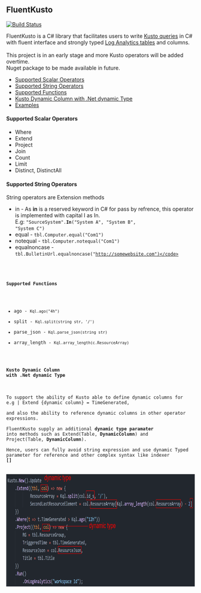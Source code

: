 ## FluentKusto  

[![Build Status](https://dev.azure.com/weixzha/FluentKusto/_apis/build/status/FluentKusto%20-%20GitHub?branchName=main)](https://dev.azure.com/weixzha/FluentKusto/_build/latest?definitionId=2&branchName=main)  

FluentKusto is a C# library that facilitates users to write [Kusto queries](https://docs.microsoft.com/en-us/azure/data-explorer/kusto/query/) in C# with fluent interface and strongly typed [Log Analytics tables](https://docs.microsoft.com/en-us/azure/azure-monitor/reference/tables/tables-category) and columns.  
<br />
This project is in an early stage and more Kusto operators will be added overtime.  
Nuget package to be made available in future.  


* [Supported Scalar Operators](#supported-scalar-operators)
* [Supported String Operators](#supported-string-operators)
* [Supported Functions](#supported-functions)
* [Kusto Dynamic Column with .Net dynamic Type](#kusto-dynamic-column-with-net-dynamic-type)
* [Examples](https://github.com/weixian-zhang/FluentKusto/blob/main/Samples/Console/FluentInterface.Samples.Console/Program.cs)

#### Supported Scalar Operators  
* Where
* Extend
* Project
* Join
* Count  
* Limit
* Distinct, DistinctAll

#### Supported String Operators  
String operators are Extension methods
* in - As **in** is a reserved keyword in C# for pass by refrence, this operator is implemented with capital I as In.  
  E.g: <code>"SourceSystem".**In**("System A", "System B", "System C")</code>
* equal - <code>tbl.Computer.equal("Com1")</code>
* notequal - <code>tbl.Computer.notequal("Com1")</code>
* equalnoncase - <code>tbl.BulletinUrl.equalnoncase("http://somewebsite.com")</code>

#### Supported Functions
* ago - <code>Kql.ago("4h")</code>
* split - <code>Kql.split(string str, '/')</code>
* parse_json -<code> Kql.parse_json(string str)</code>
* array_length - <code>Kql.array_length(c.ResourceArray)</code>

#### Kusto Dynamic Column with .Net dynamic Type  

To support the ability of Kusto able to define dynamic columns for e.g | Extend {dynamic column} = TimeGenerated,  
and also the ability to reference dynamic columns in other operator expressions.  
FluentKusto supply an additional **dynamic type paramater** into methods such as Extend(Table, **DynamicColumn**) and Project(Table, **DynamicColumn**).  
Hence, users can fully avoid string expression and use dynamic Typed parameter for reference and other complex syntax like indexer **[]**

<img src="./docs/c%23-dynamic-type-for-kusto-dynamic-column.png" width="6500" height="300" />
